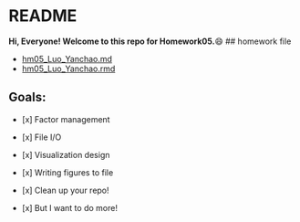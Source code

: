 README
================

**Hi, Everyone! Welcome to this repo for Homework05.**:smile: \#\# homework file

-   [hm05\_Luo\_Yanchao.md](https://github.com/yanchaoluo/STAT545-hw-Luo-Yanchao/blob/master/hm5/hm05_Luo_Yanchao.md)
-   [hm05\_Luo\_Yanchao.rmd](https://github.com/yanchaoluo/STAT545-hw-Luo-Yanchao/blob/master/hm5/hm05_Luo_Yanchao.rmd)

Goals:
------

-   \[x\] Factor management

-   \[x\] File I/O

-   \[x\] Visualization design

-   \[x\] Writing figures to file

-   \[x\] Clean up your repo!

-   \[x\] But I want to do more!
